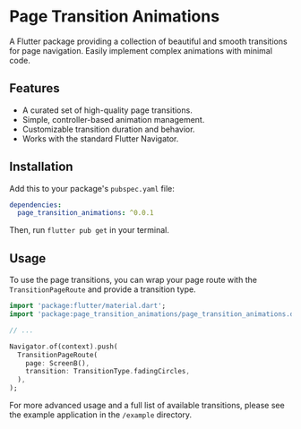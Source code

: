 # Page Transition Animations

A Flutter package providing a collection of beautiful and smooth transitions for page navigation. Easily implement complex animations with minimal code.

## Features

- A curated set of high-quality page transitions.
- Simple, controller-based animation management.
- Customizable transition duration and behavior.
- Works with the standard Flutter Navigator.

## Installation

Add this to your package's `pubspec.yaml` file:

```yaml
dependencies:
  page_transition_animations: ^0.0.1
```

Then, run `flutter pub get` in your terminal.

## Usage

To use the page transitions, you can wrap your page route with the `TransitionPageRoute` and provide a transition type.

```dart
import 'package:flutter/material.dart';
import 'package:page_transition_animations/page_transition_animations.dart';

// ...

Navigator.of(context).push(
  TransitionPageRoute(
    page: ScreenB(),
    transition: TransitionType.fadingCircles,
  ),
);
```

For more advanced usage and a full list of available transitions, please see the example application in the `/example` directory.
